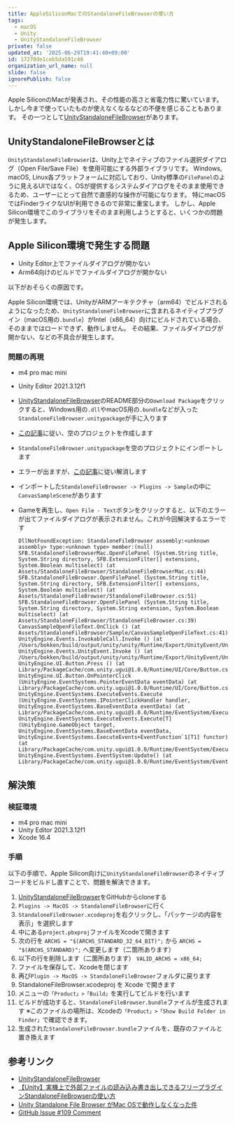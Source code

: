 ```yaml
---
title: AppleSiliconMacでのStandaloneFileBrowserの使い方
tags:
  - macOS
  - Unity
  - UnityStandaloneFileBrowser
private: false
updated_at: '2025-06-29T19:41:40+09:00'
id: 17270de1ceb5da591c48
organization_url_name: null
slide: false
ignorePublish: false
---
```

Apple SiliconのMacが発表され、その性能の高さと省電力性に驚いています。
しかし今まで使っていたものが使えなくなるなどの不便を感じることもあります。
その一つとして[UnityStandaloneFileBrowser][UnityStandaloneFileBrowser]があります。

## UnityStandaloneFileBrowserとは

`UnityStandaloneFileBrowser`は、Unity上でネイティブのファイル選択ダイアログ（Open File/Save File）を使用可能にする外部ライブラリです。
Windows, macOS, Linux各プラットフォームに対応しており、Unity標準の`FilePanel`のように見えるUIではなく、OSが提供するシステムダイアログをそのまま使用できるため、ユーザーにとって自然で直感的な操作が可能になります。
特にmacOSではFinderライクなUIが利用できるので非常に重宝します。
しかし、Apple Silicon環境でこのライブラリをそのまま利用しようとすると、いくつかの問題が発生します。

## Apple Silicon環境で発生する問題

- Unity Editor上でファイルダイアログが開かない
- Arm64向けのビルドでファイルダイアログが開かない

以下がおそらくの原因です。

Apple Silicon環境では、UnityがARMアーキテクチャ（arm64）でビルドされるようになったため、`UnityStandaloneFileBrowser`に含まれるネイティブプラグイン（macOS用の`.bundle`）がIntel（x86_64）向けにビルドされている場合、そのままではロードできず、動作しません。
その結果、ファイルダイアログが開かない、などの不具合が発生します。

### 問題の再現

- m4 pro mac mini
- Unity Editor 2021.3.12f1

- [UnityStandaloneFileBrowser][UnityStandaloneFileBrowser]のREADME部分の`Download Package`をクリックすると、Windows用の`.dll`やmacOS用の`.bundle`などが入った`StandaloneFileBrowser.unitypackage`が手に入ります
- [この記事][Unityで本当の空のプロジェクトを作る方法]に従い、空のプロジェクトを作成します
- `StandaloneFileBrowser.unitypackage`を空のプロジェクトにインポートします
- エラーが出ますが、[この記事][【Unity】実機上で外部ファイルの読み込み書き出しできるフリープラグインStandaloneFileBrowserの使い方]に従い解消します
- インポートした`StandaloneFileBrowser -> Plugins -> Sample`の中に`CanvasSampleScene`があります
- Gameを再生し、`Open File - Text`ボタンをクリックすると、以下のエラーが出てファイルダイアログが表示されません。これが今回解決するエラーです
  ```
  DllNotFoundException: StandaloneFileBrowser assembly:<unknown assembly> type:<unknown type> member:(null)
  SFB.StandaloneFileBrowserMac.OpenFilePanel (System.String title, System.String directory, SFB.ExtensionFilter[] extensions, System.Boolean multiselect) (at Assets/StandaloneFileBrowser/StandaloneFileBrowserMac.cs:44)
  SFB.StandaloneFileBrowser.OpenFilePanel (System.String title, System.String directory, SFB.ExtensionFilter[] extensions, System.Boolean multiselect) (at Assets/StandaloneFileBrowser/StandaloneFileBrowser.cs:51)
  SFB.StandaloneFileBrowser.OpenFilePanel (System.String title, System.String directory, System.String extension, System.Boolean multiselect) (at Assets/StandaloneFileBrowser/StandaloneFileBrowser.cs:39)
  CanvasSampleOpenFileText.OnClick () (at Assets/StandaloneFileBrowser/Sample/CanvasSampleOpenFileText.cs:41)
  UnityEngine.Events.InvokableCall.Invoke () (at /Users/bokken/build/output/unity/unity/Runtime/Export/UnityEvent/UnityEvent.cs:178)
  UnityEngine.Events.UnityEvent.Invoke () (at /Users/bokken/build/output/unity/unity/Runtime/Export/UnityEvent/UnityEvent/UnityEvent_0.cs:58)
  UnityEngine.UI.Button.Press () (at Library/PackageCache/com.unity.ugui@1.0.0/Runtime/UI/Core/Button.cs:70)
  UnityEngine.UI.Button.OnPointerClick (UnityEngine.EventSystems.PointerEventData eventData) (at Library/PackageCache/com.unity.ugui@1.0.0/Runtime/UI/Core/Button.cs:114)
  UnityEngine.EventSystems.ExecuteEvents.Execute (UnityEngine.EventSystems.IPointerClickHandler handler, UnityEngine.EventSystems.BaseEventData eventData) (at Library/PackageCache/com.unity.ugui@1.0.0/Runtime/EventSystem/ExecuteEvents.cs:57)
  UnityEngine.EventSystems.ExecuteEvents.Execute[T] (UnityEngine.GameObject target, UnityEngine.EventSystems.BaseEventData eventData, UnityEngine.EventSystems.ExecuteEvents+EventFunction`1[T1] functor) (at Library/PackageCache/com.unity.ugui@1.0.0/Runtime/EventSystem/ExecuteEvents.cs:272)
  UnityEngine.EventSystems.EventSystem:Update() (at Library/PackageCache/com.unity.ugui@1.0.0/Runtime/EventSystem/EventSystem.cs:501)
  ```

## 解決策

### 検証環境

- m4 pro mac mini
- Unity Editor 2021.3.12f1
- Xcode 16.4


### 手順

以下の手順で、Apple Silicon向けに`UnityStandaloneFileBrowser`のネイティブコードをビルドし直すことで、問題を解決できます。

1. [UnityStandaloneFileBrowser][UnityStandaloneFileBrowser]をGitHubからcloneする
1. `Plugins -> MacOS -> StandaloneFileBrowser`に行く
1. `StandaloneFileBrowser.xcodeproj`を右クリックし、「パッケージの内容を表示」を選択します
1. 中にある`project.pbxproj`ファイルをXcodeで開きます
1. 次の行を
 `ARCHS = "$(ARCHS_STANDARD_32_64_BIT)";`
 から
 `ARCHS = "$(ARCHS_STANDARD)";`
 へ変更します（二箇所あります）
1. 以下の行を削除します（二箇所あります）
 `VALID_ARCHS = x86_64;`
1. ファイルを保存して、Xcodeを閉じます
1. 再び`Plugin -> MacOS -> StandaloneFileBrowser`フォルダに戻ります
1. StandaloneFileBrowser.xcodeproj を Xcode で開きます
1. メニューの`「Product」>「Build」`を実行してビルドを行います
1. ビルドが成功すると、`StandaloneFileBrowser.bundle`ファイルが生成されます
 ※このファイルの場所は、Xcodeの`「Product」>「Show Build Folder in Finder」`で確認できます。
 1. 生成された`StandaloneFileBrowser.bundle`ファイルを、既存のファイルと置き換えます


## 参考リンク

- [UnityStandaloneFileBrowser][UnityStandaloneFileBrowser]
- [【Unity】実機上で外部ファイルの読み込み書き出しできるフリープラグインStandaloneFileBrowserの使い方]
- [Unity Standalone File Browser がMac OSで動作しなくなった件][Unity Standalone File Browser がMac OSで動作しなくなった件]
- [GitHub Issue #109 Comment][GitHub Issue #109 Comment]

[【Unity】実機上で外部ファイルの読み込み書き出しできるフリープラグインStandaloneFileBrowserの使い方]:https://namiton.hatenablog.jp/entry/2022/04/20/132255
[Unityで本当の空のプロジェクトを作る方法]:https://qiita.com/EBIMONACA32/items/13231eb63bf97b51da8c
[Unity Standalone File Browser がMac OSで動作しなくなった件]:https://qiita.com/YoshitakaAtarashi/items/198f40a96de1aa6721c8
[UnityStandaloneFileBrowser]:https://github.com/gkngkc/UnityStandaloneFileBrowser
[GitHub Issue #109 Comment]:https://github.com/gkngkc/UnityStandaloneFileBrowser/issues/109#issuecomment-1485095805
